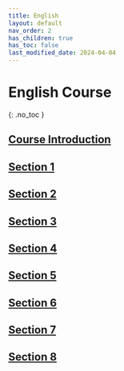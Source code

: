 ```yaml
---
title: English
layout: default
nav_order: 2
has_children: true
has_toc: false
last_modified_date: 2024-04-04
---
```


# English Course
{: .no_toc }

## [Course Introduction](/english/introduction)

## [Section 1](/english/section-1)

## [Section 2](/english/section-2)

## [Section 3](/english/section-3)

## [Section 4](/english/section-4)

## [Section 5](/english/section-5)

## [Section 6](/english/section-6)

## [Section 7](/english/section-7)

## [Section 8](/english/section-8)
